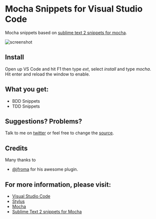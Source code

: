 # Mocha Snippets for Visual Studio Code

Mocha snippets based on [sublime text 2 snippets for mocha](https://github.com/lnikell/stylus-clean-completions).

![screenshot](images/screenshot.jpg)

## Install

Open up VS Code and hit F1 then type *ext*, select *install* and type *mocha*. Hit enter and reload the window to enable.

## What you get:
* BDD Snippets
* TDD Snippets

## Suggestions? Problems?

Talk to me on [twitter](https://twitter.com/AlanCezarAraujo) or feel free to change the [source](https://github.com/AlanCezarAraujo/vs-code-stylus).

## Credits
Many thanks to
* [@jfroma](http://twitter.com/jfroma) for his awesome plugin.

## For more information, please visit:
* [Visual Studio Code](http://code.visualstudio.com/)
* [Stylus](https://learnboost.github.io/stylus/)
* [Mocha](https://mochajs.org/)
* [Sublime Text 2 snippets for Mocha](https://github.com/jfromaniello/sublime-mocha-snippets)

